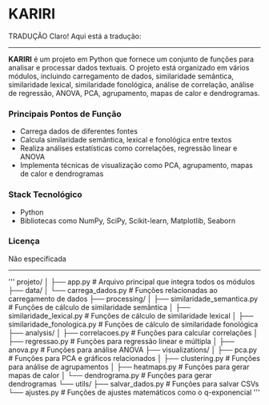 # KARIRI
TRADUÇÃO 
Claro! Aqui está a tradução:

---

**KARIRI** é um projeto em Python que fornece um conjunto de funções para analisar e processar dados textuais. O projeto está organizado em vários módulos, incluindo carregamento de dados, similaridade semântica, similaridade lexical, similaridade fonológica, análise de correlação, análise de regressão, ANOVA, PCA, agrupamento, mapas de calor e dendrogramas.

### Principais Pontos de Função
- Carrega dados de diferentes fontes
- Calcula similaridade semântica, lexical e fonológica entre textos
- Realiza análises estatísticas como correlações, regressão linear e ANOVA
- Implementa técnicas de visualização como PCA, agrupamento, mapas de calor e dendrogramas

### Stack Tecnológico
- Python
- Bibliotecas como NumPy, SciPy, Scikit-learn, Matplotlib, Seaborn

### Licença
Não especificada

---

'''
projeto/
│
├── app.py  # Arquivo principal que integra todos os módulos
├── data/
│   └── carrega_dados.py  # Funções relacionadas ao carregamento de dados
├── processing/
│   ├── similaridade_semantica.py  # Funções de cálculo de similaridade semântica
│   ├── similaridade_lexical.py    # Funções de cálculo de similaridade lexical
│   ├── similaridade_fonologica.py  # Funções de cálculo de similaridade fonológica
├── analysis/
│   ├── correlacoes.py  # Funções para calcular correlações
│   ├── regressao.py    # Funções para regressão linear e múltipla
│   ├── anova.py        # Funções para análise ANOVA
├── visualizations/
│   ├── pca.py          # Funções para PCA e gráficos relacionados
│   ├── clustering.py   # Funções para análise de agrupamentos
│   ├── heatmaps.py     # Funções para gerar mapas de calor
│   └── dendrograma.py  # Funções para gerar dendrogramas
└── utils/
    ├── salvar_dados.py  # Funções para salvar CSVs
    └── ajustes.py       # Funções de ajustes matemáticos como o q-exponencial
'''
